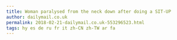 ```yaml
---
title: Woman paralysed from the neck down after doing a SIT-UP
author: dailymail.co.uk
permalink: 2018-02-21-dailymail.co.uk-553296523.html
tags: hy es de ru fr it zh-CN zh-TW ar fa
---
```


